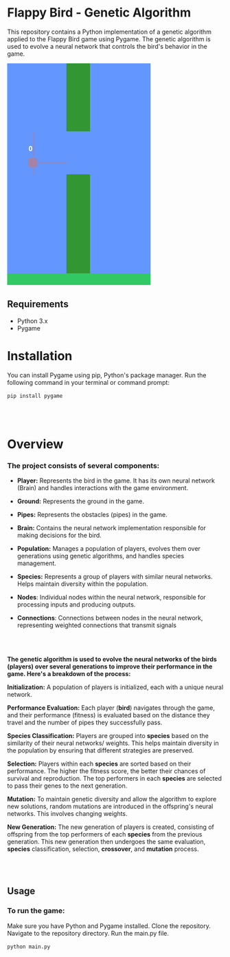 # Flappy Bird - Genetic Algorithm

This repository contains a Python implementation of a genetic algorithm applied to the Flappy Bird game using Pygame. The genetic algorithm is used to evolve a neural network that controls the bird's behavior in the game.

![image of game](image.png)

## Requirements

- Python 3.x
- Pygame

# Installation

You can install Pygame using pip, Python's package manager. Run the following command in your terminal or command prompt:

```bash
pip install pygame
```
<br></br>
# Overview
### The project consists of several components:

- **Player:** Represents the bird in the game. It has its own neural network (Brain) and handles interactions with the game environment.

- **Ground:** Represents the ground in the game.

- **Pipes:** Represents the obstacles (pipes) in the game.

- **Brain:** Contains the neural network implementation responsible for making decisions for the bird.

- **Population:** Manages a population of players, evolves them over generations using genetic algorithms, and handles species management.

- **Species:** Represents a group of players with similar neural networks. Helps maintain diversity within the population.

- **Nodes**: Individual nodes within the neural network, responsible for processing inputs and producing outputs.

- **Connections**: Connections between nodes in the neural network, representing weighted connections that transmit signals

<br></br>

**The genetic algorithm is used to evolve the neural networks of the birds (players) over several generations to improve their performance in the game. Here's a breakdown of the process:**

**Initialization:** A population of players is initialized, each with a unique neural network.

**Performance Evaluation:** Each player (**bird**) navigates through the game, and their performance (fitness) is evaluated based on the distance they travel and the number of pipes they successfully pass.

**Species Classification:** Players are grouped into **species** based on the similarity of their neural networks/ weights. This helps maintain diversity in the population by ensuring that different strategies are preserved.

**Selection:** Players within each **species** are sorted based on their performance. The higher the fitness score, the better their chances of survival and reproduction. The top performers in each **species** are selected to pass their genes to the next generation.

**Mutation:** To maintain genetic diversity and allow the algorithm to explore new solutions, random mutations are introduced in the offspring's neural networks. This involves changing weights.

**New Generation:** The new generation of players is created, consisting of offspring from the top performers of each **species** from the previous generation. This new generation then undergoes the same evaluation, **species** classification, selection, **crossover**, and **mutation** process.

<br></br>

## Usage

### To run the game:

Make sure you have Python and Pygame installed.
Clone the repository.
Navigate to the repository directory.
Run the main.py file.
```bash
python main.py
```
